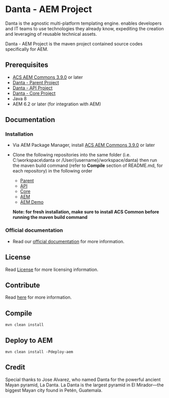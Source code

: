 # Danta - AEM Project

Danta is the agnostic multi-platform templating engine. enables developers and IT teams to use technologies they already know, expediting the creation and leveraging of reusable technical assets.

Danta - AEM Project is the maven project contained source codes specifically for AEM.

## Prerequisites

 * [ACS AEM Commons 3.9.0](https://github.com/Adobe-Consulting-Services/acs-aem-commons/releases/tag/acs-aem-commons-3.9.0) or later
 * [Danta - Parent Project](https://github.com/DantaFramework/Parent)
 * [Danta - API Project](https://github.com/DantaFramework/API)
 * [Danta - Core Project](https://github.com/DantaFramework/Core)
 * Java 8
 * AEM 6.2 or later (for integration with AEM)

## Documentation

### Installation

  * Via AEM Package Manager, install [ACS AEM Commons 3.9.0](https://github.com/Adobe-Consulting-Services/acs-aem-commons/releases/tag/acs-aem-commons-3.9.0) or later
  * Clone the following repositories into the same folder (i.e. C:\workspace\danta or /User/{username}/workspace/danta) 
  then run the maven build command (refer to **Compile** section of README.md, for each repository) in the following order
    * [Parent](https://github.com/DantaFramework/Parent)
    * [API](https://github.com/DantaFramework/API)
    * [Core](https://github.com/DantaFramework/Core)
    * [AEM](https://github.com/DantaFramework/AEM)
    * [AEM Demo](https://github.com/DantaFramework/AEMDemo)   
    
    **Note: for fresh installation, make sure to install ACS Common before running the maven build command**

### Official documentation

 * Read our [official documentation](http://danta.tikaltechnologies.io/docs) for more information.

## License

Read [License](LICENSE) for more licensing information.

## Contribute

Read [here](CONTRIBUTING.md) for more information.

## Compile

    mvn clean install

## Deploy to AEM

    mvn clean install -Pdeploy-aem
    
## Credit

Special thanks to Jose Alvarez, who named Danta for the powerful ancient Mayan pyramid, La Danta. 
La Danta is the largest pyramid in El Mirador—the biggest Mayan city found in Petén, Guatemala.
